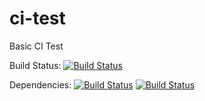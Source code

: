 # ci-test
Basic CI Test

Build Status: [![Build Status](https://travis-ci.org/mschilde/ci-test.svg)](https://travis-ci.org/mschilde/ci-test)

Dependencies: [![Build Status](https://david-dm.org/mschilde/ci-test.svg)](https://david-dm.org/mschilde/ci-test) [![Build Status](https://david-dm.org/mschilde/ci-test.svg#info=devDependencies)](https://david-dm.org/mschilde/ci-test#info=devDependencies)
